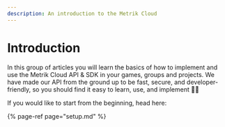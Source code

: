 ```yaml
---
description: An introduction to the Metrik Cloud
---
```


# Introduction

In this group of articles you will learn the basics of how to implement and use the Metrik Cloud API & SDK in your games, groups and projects. We have made our API from the ground up to be fast, secure, and developer-friendly, so you should find it easy to learn, use, and implement 🐱‍🚀

If you would like to start from the beginning, head here:

{% page-ref page="setup.md" %}

